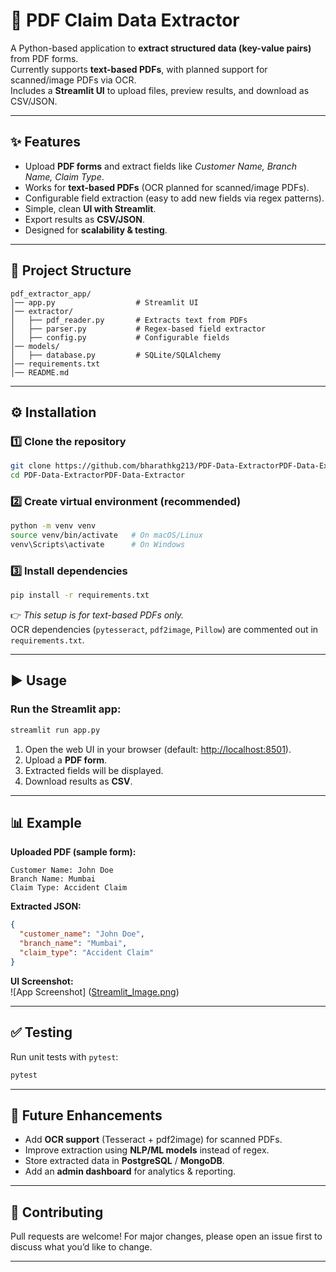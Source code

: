 # 📄 PDF Claim Data Extractor

A Python-based application to **extract structured data (key-value pairs)** from PDF forms.  
Currently supports **text-based PDFs**, with planned support for scanned/image PDFs via OCR.  
Includes a **Streamlit UI** to upload files, preview results, and download as CSV/JSON.  

---

## ✨ Features
- Upload **PDF forms** and extract fields like *Customer Name, Branch Name, Claim Type*.
- Works for **text-based PDFs** (OCR planned for scanned/image PDFs).
- Configurable field extraction (easy to add new fields via regex patterns).
- Simple, clean **UI with Streamlit**.
- Export results as **CSV/JSON**.
- Designed for **scalability & testing**.

---

## 📂 Project Structure
```
pdf_extractor_app/
│── app.py                  # Streamlit UI
│── extractor/
│   ├── pdf_reader.py       # Extracts text from PDFs
│   ├── parser.py           # Regex-based field extractor
│   ├── config.py           # Configurable fields
│── models/
│   ├── database.py         # SQLite/SQLAlchemy 
│── requirements.txt
│── README.md
```

---

## ⚙️ Installation

### 1️⃣ Clone the repository
```bash
git clone https://github.com/bharathkg213/PDF-Data-ExtractorPDF-Data-Extractor.git
cd PDF-Data-ExtractorPDF-Data-Extractor
```

### 2️⃣ Create virtual environment (recommended)
```bash
python -m venv venv
source venv/bin/activate   # On macOS/Linux
venv\Scripts\activate      # On Windows
```

### 3️⃣ Install dependencies
```bash
pip install -r requirements.txt
```

👉 *This setup is for text-based PDFs only.*  
OCR dependencies (`pytesseract`, `pdf2image`, `Pillow`) are commented out in `requirements.txt`.  

---

## ▶️ Usage

### Run the Streamlit app:
```bash
streamlit run app.py
```

1. Open the web UI in your browser (default: [http://localhost:8501](http://localhost:8501)).  
2. Upload a **PDF form**.  
3. Extracted fields will be displayed.  
4. Download results as **CSV**.

---

## 📊 Example

**Uploaded PDF (sample form):**
```
Customer Name: John Doe
Branch Name: Mumbai
Claim Type: Accident Claim
```

**Extracted JSON:**
```json
{
  "customer_name": "John Doe",
  "branch_name": "Mumbai",
  "claim_type": "Accident Claim"
}
```

**UI Screenshot:**  
![App Screenshot] ([Streamlit_Image.png](https://github.com/bharathkg213/PDF-Data-Extractor/blob/main/Streamlit_Image.png))

---

## ✅ Testing

Run unit tests with `pytest`:
```bash
pytest
```

---

## 🚀 Future Enhancements
- Add **OCR support** (Tesseract + pdf2image) for scanned PDFs.
- Improve extraction using **NLP/ML models** instead of regex.
- Store extracted data in **PostgreSQL** / **MongoDB**.
- Add an **admin dashboard** for analytics & reporting.

---

## 🤝 Contributing
Pull requests are welcome! For major changes, please open an issue first to discuss what you’d like to change.  

---

